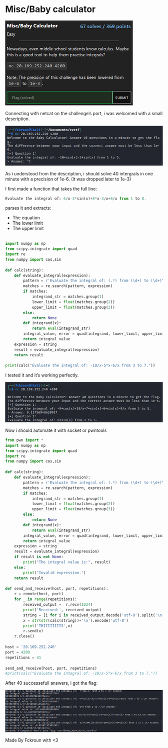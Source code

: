 # Misc/Baby calculator

![Untitled](Misc%20Baby%20calculator/Untitled.png)

Connecting with netcat on the challenge’s port, i was welcomed with a small description.

![Untitled](Misc%20Baby%20calculator/Untitled%201.png)

As i understood from the description, i should solve 40 intergrals in one minute with a precision of 1e-6. (It was dropped later to 1e-3) 

I first made a function that takes the full line:

```python
Evaluate the integral of: 6/x-3*sin(x)+8*x-3/x+8/x from 1 to 8.
```

parses it and extracts:

- The equation
- The lower limit
- The upper limit

```python

import numpy as np
from scipy.integrate import quad
import re
from numpy import cos,sin

def calc(string):
    def evaluate_integral(expression):
        pattern = r'Evaluate the integral of: (.*) from (\d+) to (\d+)\.'
        matches = re.search(pattern, expression)  
        if matches:
            integrand_str = matches.group(1)
            lower_limit = float(matches.group(2))
            upper_limit = float(matches.group(3))
        else:
            return None
        def integrand(x):
            return eval(integrand_str)
        integral_value, error = quad(integrand, lower_limit, upper_limit) 
        return integral_value
    expression = string
    result = evaluate_integral(expression)
    return result

print(calc("Evaluate the integral of: -10/x-5*x-6/x from 3 to 7."))
```

I tested it and it’s working perfectly.

![Untitled](Misc%20Baby%20calculator/Untitled%202.png)

Now i should automate it with socket or pwntools

```python
from pwn import *
import numpy as np
from scipy.integrate import quad
import re
from numpy import cos,sin

def calc(string):
    def evaluate_integral(expression):
        pattern = r'Evaluate the integral of: (.*) from (\d+) to (\d+)\.'
        matches = re.search(pattern, expression)  
        if matches:
            integrand_str = matches.group(1)
            lower_limit = float(matches.group(2))
            upper_limit = float(matches.group(3))
        else:
            return None
        def integrand(x):
            return eval(integrand_str)
        integral_value, error = quad(integrand, lower_limit, upper_limit) 
        return integral_value
    expression = string
    result = evaluate_integral(expression)
    if result is not None:
        print("The integral value is:", result)
    else:
        print("Invalid expression.")
    return result

def send_and_receive(host, port, repetitions):
    r = remote(host, port)
    for _ in range(repetitions):
        received_output =  r.recv(1024)
        print('Received:', received_output)
        string = [i for i in received_output.decode('utf-8').split('\n') if 'Evaluate' in i][0]
        x = str(str(calc(string))+'\n').encode('utf-8')
        print('THIIIIIIIIS',x)
        r.send(x)
    r.close()

host = '20.169.252.240'
port = 4200
repetitions = 41

send_and_receive(host, port, repetitions)
#print(calc("Evaluate the integral of: -10/x-5*x-6/x from 3 to 7."))
```

After 40 successefull answers, i got the flag:

![Untitled](Misc%20Baby%20calculator/Untitled%203.png)

Made By Fckroun with <3